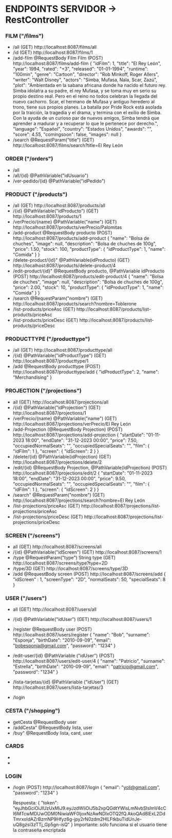 # ENDPOINTS SERVIDOR -> RestController

### FILM ("/films")
- /all
    (GET) http://localhost:8087/films/all
- /id
    (GET) http://localhost:8087/films/1
- /add-film @RequestBody Film Film
    (POST) http://localhost:8087/films/add-film
    {
    "idFilm": 1,
    "title": "El Rey León",
    "year": 1994,
    "rated": "+3",
    "released": "01-01-1994",
    "runtime": "100min",
    "genre": "Cartoon",
    "director": "Rob Minkoff, Roger Allers",
    "writer": "Walt Disney",
    "actors": "Simba, Mufasa, Nala, Scar, Zazú",
    "plot": "Ambientada en la sabana africana donde ha nacido el futuro rey. Simba idolatra a su padre, el rey Mufasa, y se toma muy en serio su propio destino real. Pero en el reino no todos celebran la llegada del nuevo cachorro. Scar, el hermano de Mufasa y antiguo heredero al trono, tiene sus propios planes. La batalla por Pride Rock está asolada por la traición, la tragedia y el drama, y termina con el exilio de Simba. Con la ayuda de un curioso par de nuevos amigos, Simba tendrá que aprender a madurar y a recuperar lo que le pertenece por derecho.",
    "language": "Español",
    "country": "Estados Unidos",
    "awards": "",
    "score": 4.55,
    "comingsoon": false,
    "images": null
    }
- /search @RequestParam("title")
    (GET) http://localhost:8087/films/search?title=El Rey León


### ORDER ("/orders")
- /all
- /all/{id} @PathVariable("idUsuario") 
- /ver-pedido/{id} @PathVariable("idPedido")


### PRODUCT ("/products")
- /all
    (GET) http://localhost:8087/products/all
- /{id} @PathVariable("idProducto") 
    (GET) http://localhost:8087/products/1
- /verPrecio/{name} @PathVariable("name")
    (GET) http://localhost:8087/products/verPrecio/Palomitas
- /add-product @RequestBody producto
    (POST) http://localhost:8087/products/add-product
    {
        "name": "Bolsa de chuches",
        "image": null,
        "description": "Bolsa de chuches de 100g",
        "price": 1.50,
        "stock": 100,
        "productType": {
            "idProductType": 1,
            "name": "Comida"
        }
    }
- /delete-product/{id}" @PathVariable(idProducto)
    (GET) http://localhost:8087/products/delete-product/4
- /edit-product/{id}" @RequestBody producto, @PathVariable idProducto
    (POST) http://localhost:8087/products/edit-product/4
    {
        "name": "Bolsa de chuches",
        "image": null,
        "description": "Bolsa de chuches de 100g",
        "price": 2.00,
        "stock": 10,
        "productType": {
            "idProductType": 1,
            "name": "Comida"
        }
    }
- /search @RequestParam("nombre")
    (GET) http://localhost:8087/products/search?nombre=Toblerone
- /list-products/priceAsc
    (GET) http://localhost:8087/products/list-products/priceAsc
- /list-products/priceDesc
    (GET)  http://localhost:8087/products/list-products/priceDesc


### PRODUCTTYPE ("/producttype")
- /all
    (GET) http://localhost:8087/producttype/all
- /{id} @PathVariable("idProductType")
    (GET) http://localhost:8087/producttype/1
- /add @RequestBody producttype
    (POST) http://localhost:8087/producttype/add
    {
        "idProductType": 2,
        "name": "Merchandising"
    }


### PROJECTION ("/projections")
- all
    (GET) http://localhost:8087/projections/all
- /{id} @PathVariable("idProjection")
    (GET) http://localhost:8087/projections/1
- /verPrecio/{name} @PathVariable("name")
    (GET) http://localhost:8087/projections/verPrecio/El Rey León
- /add-Projection (@RequestBody Projection)
    (POST) http://localhost:8087/projections/add-projection
    {
        "startDate": "01-11-2023 18:00",
        "endDate": "31-12-2023 00:00",
        "price": 7.50,
        "occupiedNormalSeats":  "",
        "occupiedSpecialSeats": "",
        "film": 
        {
            "idFilm": 1
        },
        "screen":
        {
        "idScreen": 2
        }
    }
- /delete/{id} @PathVariable(idProjection)
    (GET) http://localhost:8087/projections/delete/2
- /edit/{id} @RequestBody Projection, @PathVariable(idProjection)
    (POST) http://localhost:8087/projections/edit/2
    {
        "startDate": "01-11-2023 18:00",
        "endDate": "31-12-2023 00:00",
        "price": 9.50,
        "occupiedNormalSeats":  "",
        "occupiedSpecialSeats": "",
        "film": 
        {
            "idFilm": 1
        },
        "screen":
        {
        "idScreen": 2
        }
    }
- /search" @RequestParam("nombre")
    (GET) http://localhost:8087/projections/search?nombre=El Rey León
- /list-projections/priceAsc
    (GET) http://localhost:8087/projections/list-projections/priceAsc
- /list-projections/priceDesc
    (GET) http://localhost:8087/projections/list-projections/priceDesc


### SCREEN ("/screens")
- all
    (GET) http://localhost:8087/screens/all
- /{id} @PathVariable("idScreen")
    (GET) http://localhost:8087/screens/1
- /type @RequestParam("type") String type
    (GET) http://localhost:8087/screens/type?type=2D
- /type/3D
    (GET) http://localhost:8087/screens/type/3D
- /add @RequestBody screen
    (POST) http://localhost:8087/screens/add
    {
    "idScreen" : 1,
    "screenType": "2D",
    "normalSeats": 50,
    "specialSeats": 8
    }

### USER ("/users")
- all
    (GET) http://localhost:8087/users/all
- /{id} @PathVariable("idUser")
    (GET) http://localhost:8087/users/1
- /register @RequestBody user
    (POST) http://localhost:8087/users/register
    {
    "name": "Bob",
    "surname": "Esponja",
    "birthDate": "2010-09-09",
    "email": "bobesponja@gmail.com",
    "password": "1234"
    }
- /edit-user/{id} @PathVariable ("idUser")
    (POST) http://localhost:8087/users/edit-user/4
    {
        "name": "Patricio",
        "surname": "Estrella",
        "birthDate": "2010-09-09",
        "email": "patricio@gmail.com",
        "password": "1234"
    }

- /lista-tarjetas/{id} @PathVariable ("idUser")
    (GET) http://localhost:8087/users/lista-tarjetas/3
- /login


### CESTA ("/shopping")
- getCesta @RequestBody user
- /addCesta" @RequestBody lista, user
- /buy" @RequestBody lista, card, user


### CARDS
-
-

### LOGIN
- /login
    (POST) http://localhost:8087/login
    {
    "email": "yoli@gmail.com",
    "password": "1234"
    }

    Respuesta: 
    {
    "token": "eyJhbGciOiJIUzUxMiJ9.eyJzdWIiOiJ5b2xpQGdtYWlsLmNvbSIsImV4cCI6MTcwMDUwODM0NiwiaWF0IjoxNzAwNDIxOTQ2fQ.AkoQAd8IExL2DdTmrxoIdAZrBzmNP9Hfyz6g-jpy2rN0zdm2HlLFtkbuTidUnJe-uQ8gzsi3zTTj_Gp5gn-isQ"
    }
    Importante: sólo funciona si el usuario tiene la contraseña encriptada
